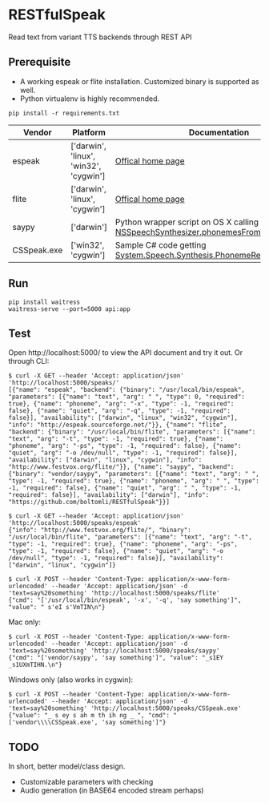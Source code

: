 # RESTfulSpeak

Read text from variant TTS backends through REST API

## Prerequisite

* A working espeak or flite installation. Customized binary is supported as well.
* Python virtualenv is highly recommended.

```shell
pip install -r requirements.txt
```

|Vendor|Platform|Documentation|
|------|--------|-------------|
|espeak|['darwin', 'linux', 'win32', 'cygwin']|[Offical home page](http://espeak.sourceforge.net/)|
|flite|['darwin', 'linux', 'cygwin']|[Offical home page](http://www.festvox.org/flite/)|
|saypy|['darwin']|Python wrapper script on OS X calling [NSSpeechSynthesizer.phonemesFromText](https://developer.apple.com/library/mac/documentation/Cocoa/Reference/ApplicationKit/Classes/NSSpeechSynthesizer_Class/index.html#//apple_ref/occ/instm/NSSpeechSynthesizer/phonemesFromText:)|
|CSSpeak.exe|['win32', 'cygwin']|Sample C# code getting [System.Speech.Synthesis.PhonemeReachedEventArgs](https://msdn.microsoft.com/en-us/library/system.speech.synthesis.phonemereachedeventargs%28v=vs.110%29.aspx)|

## Run

```shell
pip install waitress
waitress-serve --port=5000 api:app
```

## Test

Open http://localhost:5000/ to view the API document and try it out. Or through CLI:

```shell
$ curl -X GET --header 'Accept: application/json' 'http://localhost:5000/speaks/'
[{"name": "espeak", "backend": {"binary": "/usr/local/bin/espeak", "parameters": [{"name": "text", "arg": " ", "type": 0, "required": true}, {"name": "phoneme", "arg": "-x", "type": -1, "required": false}, {"name": "quiet", "arg": "-q", "type": -1, "required": false}], "availability": ["darwin", "linux", "win32", "cygwin"], "info": "http://espeak.sourceforge.net/"}}, {"name": "flite", "backend": {"binary": "/usr/local/bin/flite", "parameters": [{"name": "text", "arg": "-t", "type": -1, "required": true}, {"name": "phoneme", "arg": "-ps", "type": -1, "required": false}, {"name": "quiet", "arg": "-o /dev/null", "type": -1, "required": false}], "availability": ["darwin", "linux", "cygwin"], "info": "http://www.festvox.org/flite/"}}, {"name": "saypy", "backend": {"binary": "vendor/saypy", "parameters": [{"name": "text", "arg": " ", "type": -1, "required": true}, {"name": "phoneme", "arg": " ", "type": -1, "required": false}, {"name": "quiet", "arg": " ", "type": -1, "required": false}], "availability": ["darwin"], "info": "https://github.com/boltomli/RESTfulSpeak"}}]

$ curl -X GET --header 'Accept: application/json' 'http://localhost:5000/speaks/espeak'
{"info": "http://www.festvox.org/flite/", "binary": "/usr/local/bin/flite", "parameters": [{"name": "text", "arg": "-t", "type": -1, "required": true}, {"name": "phoneme", "arg": "-ps", "type": -1, "required": false}, {"name": "quiet", "arg": "-o /dev/null", "type": -1, "required": false}], "availability": ["darwin", "linux", "cygwin"]}

$ curl -X POST --header 'Content-Type: application/x-www-form-urlencoded' --header 'Accept: application/json' -d 'text=say%20something' 'http://localhost:5000/speaks/flite'
{"cmd": "['/usr/local/bin/espeak', '-x', '-q', 'say something']", "value": " s'eI s'VmTIN\n"}
```

Mac only:

```shell
$ curl -X POST --header 'Content-Type: application/x-www-form-urlencoded' --header 'Accept: application/json' -d 'text=say%20something' 'http://localhost:5000/speaks/saypy'
{"cmd": "['vendor/saypy', 'say something']", "value": "_s1EY _s1UXmTIHN.\n"}
```

Windows only (also works in cygwin):

```shell
$ curl -X POST --header 'Content-Type: application/x-www-form-urlencoded' --header 'Accept: application/json' -d 'text=say%20something' 'http://localhost:5000/speaks/CSSpeak.exe'
{"value": "_ s ey s ah m th ih ng _ ", "cmd": "['vendor\\\\CSSpeak.exe', 'say something']"}
```

## TODO

In short, better model/class design.

* Customizable parameters with checking
* Audio generation (in BASE64 encoded stream perhaps)
